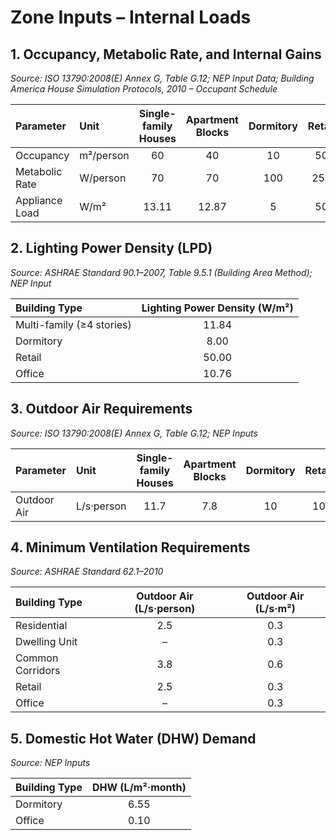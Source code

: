 # Zone Inputs – Internal Loads

## 1. Occupancy, Metabolic Rate, and Internal Gains
*Source: ISO 13790:2008(E) Annex G, Table G.12; NEP Input Data; Building America House Simulation Protocols, 2010 – Occupant Schedule*

| Parameter      | Unit      | Single-family Houses | Apartment Blocks | Dormitory | Retail | Office |
| :------------- | :-------- | :------------------: | :--------------: | :-------: | :----: | :----: |
| Occupancy      | m²/person |          60          |        40        |    10     |   50   | 14.29  |
| Metabolic Rate | W/person  |          70          |        70        |    100    |  250   |  120   |
| Appliance Load | W/m²      |        13.11         |      12.87       |     5     |   50   |   10   |


## 2. Lighting Power Density (LPD)
*Source: ASHRAE Standard 90.1–2007, Table 9.5.1 (Building Area Method); NEP Input*

| Building Type             | Lighting Power Density (W/m²) |
| :------------------------ | :---------------------------: |
| Multi-family (≥4 stories) |             11.84             |
| Dormitory                 |             8.00              |
| Retail                    |             50.00             |
| Office                    |             10.76             |


## 3. Outdoor Air Requirements
*Source: ISO 13790:2008(E) Annex G, Table G.12; NEP Inputs*

| Parameter   | Unit       | Single-family Houses | Apartment Blocks | Dormitory | Retail | Office |
| :---------- | :--------- | :------------------: | :--------------: | :-------: | :----: | :----: |
| Outdoor Air | L/s·person |         11.7         |       7.8        |    10     |   10   |   10   |


## 4. Minimum Ventilation Requirements
*Source: ASHRAE Standard 62.1–2010*

| Building Type    | Outdoor Air (L/s·person) | Outdoor Air (L/s·m²) |
| :--------------- | :----------------------: | :------------------: |
| Residential      |           2.5            |         0.3          |
| Dwelling Unit    |            –             |         0.3          |
| Common Corridors |           3.8            |         0.6          |
| Retail           |           2.5            |         0.3          |
| Office           |            –             |         0.3          |


## 5. Domestic Hot Water (DHW) Demand
*Source: NEP Inputs*

| Building Type | DHW (L/m²·month) |
| :------------ | :--------------: |
| Dormitory     |       6.55       |
| Office        |       0.10       |
